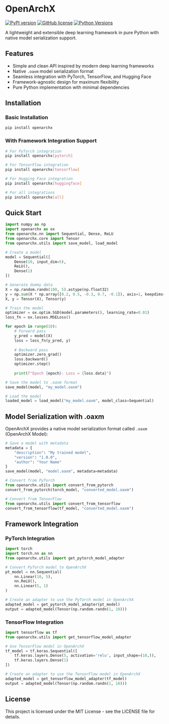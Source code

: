 # OpenArchX

[![PyPI version](https://badge.fury.io/py/openarchx.svg)](https://badge.fury.io/py/openarchx)
[![GitHub license](https://img.shields.io/github/license/openarchx/openarchx)](https://github.com/openarchx/openarchx/blob/main/LICENSE)
[![Python Versions](https://img.shields.io/pypi/pyversions/openarchx.svg)](https://pypi.org/project/openarchx/)

A lightweight and extensible deep learning framework in pure Python with native model serialization support.

## Features

- Simple and clean API inspired by modern deep learning frameworks
- Native `.oaxm` model serialization format
- Seamless integration with PyTorch, TensorFlow, and Hugging Face
- Framework-agnostic design for maximum flexibility
- Pure Python implementation with minimal dependencies

## Installation

### Basic Installation

```bash
pip install openarchx
```

### With Framework Integration Support

```bash
# For PyTorch integration
pip install openarchx[pytorch]

# For TensorFlow integration
pip install openarchx[tensorflow]

# For Hugging Face integration
pip install openarchx[huggingface]

# For all integrations
pip install openarchx[all]
```

## Quick Start

```python
import numpy as np
import openarchx as ox
from openarchx.nn import Sequential, Dense, ReLU
from openarchx.core import Tensor
from openarchx.utils import save_model, load_model

# Create a model
model = Sequential([
    Dense(10, input_dim=5),
    ReLU(),
    Dense(1)
])

# Generate dummy data
X = np.random.randn(100, 5).astype(np.float32)
y = np.sum(X * np.array([0.2, 0.5, -0.3, 0.7, -0.1]), axis=1, keepdims=True)
X, y = Tensor(X), Tensor(y)

# Train the model
optimizer = ox.optim.SGD(model.parameters(), learning_rate=0.01)
loss_fn = ox.losses.MSELoss()

for epoch in range(10):
    # Forward pass
    y_pred = model(X)
    loss = loss_fn(y_pred, y)
    
    # Backward pass
    optimizer.zero_grad()
    loss.backward()
    optimizer.step()
    
    print(f"Epoch {epoch}: Loss = {loss.data}")

# Save the model to .oaxm format
save_model(model, "my_model.oaxm")

# Load the model
loaded_model = load_model("my_model.oaxm", model_class=Sequential)
```

## Model Serialization with .oaxm

OpenArchX provides a native model serialization format called `.oaxm` (OpenArchX Model):

```python
# Save a model with metadata
metadata = {
    "description": "My trained model",
    "version": "1.0.0",
    "author": "Your Name"
}
save_model(model, "model.oaxm", metadata=metadata)

# Convert from PyTorch
from openarchx.utils import convert_from_pytorch
convert_from_pytorch(torch_model, "converted_model.oaxm")

# Convert from TensorFlow
from openarchx.utils import convert_from_tensorflow
convert_from_tensorflow(tf_model, "converted_model.oaxm")
```

## Framework Integration

### PyTorch Integration

```python
import torch
import torch.nn as nn
from openarchx.utils import get_pytorch_model_adapter

# Convert PyTorch model to OpenArchX
pt_model = nn.Sequential(
    nn.Linear(10, 5),
    nn.ReLU(),
    nn.Linear(5, 1)
)

# Create an adapter to use the PyTorch model in OpenArchX
adapted_model = get_pytorch_model_adapter(pt_model)
output = adapted_model(Tensor(np.random.randn(1, 10)))
```

### TensorFlow Integration

```python
import tensorflow as tf
from openarchx.utils import get_tensorflow_model_adapter

# Use TensorFlow model in OpenArchX
tf_model = tf.keras.Sequential([
    tf.keras.layers.Dense(5, activation='relu', input_shape=(10,)),
    tf.keras.layers.Dense(1)
])

# Create an adapter to use the TensorFlow model in OpenArchX
adapted_model = get_tensorflow_model_adapter(tf_model)
output = adapted_model(Tensor(np.random.randn(1, 10)))
```

## License

This project is licensed under the MIT License - see the LICENSE file for details.